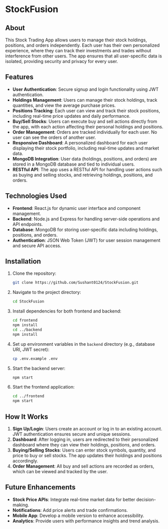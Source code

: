 # StockFusion



## About

This Stock Trading App allows users to manage their stock holdings, positions, and orders independently. Each user has their own personalized experience, where they can track their investments and trades without interference from other users. The app ensures that all user-specific data is isolated, providing security and privacy for every user.

## Features

- **User Authentication**: Secure signup and login functionality using JWT authentication.
- **Holdings Management**: Users can manage their stock holdings, track quantities, and view the average purchase prices.
- **Positions Tracking**: Each user can view and track their stock positions, including real-time price updates and daily performance.
- **Buy/Sell Stocks**: Users can execute buy and sell actions directly from the app, with each action affecting their personal holdings and positions.
- **Order Management**: Orders are tracked individually for each user. No user can see the orders of another user.
- **Responsive Dashboard**: A personalized dashboard for each user displaying their stock portfolio, including real-time updates and market data.
- **MongoDB Integration**: User data (holdings, positions, and orders) are stored in a MongoDB database and tied to individual users.
- **RESTful API**: The app uses a RESTful API for handling user actions such as buying and selling stocks, and retrieving holdings, positions, and orders.

## Technologies Used

- **Frontend**: React.js for dynamic user interface and component management.
- **Backend**: Node.js and Express for handling server-side operations and API endpoints.
- **Database**: MongoDB for storing user-specific data including holdings, positions, and orders.
- **Authentication**: JSON Web Token (JWT) for user session management and secure API access.

## Installation

1. Clone the repository:
   ```bash
   git clone https://github.com/Sushant0124/StockFusion.git
   ```
2. Navigate to the project directory:
   ```bash
   cd StockFusion
   ```
3. Install dependencies for both frontend and backend:
   ```bash
   cd frontend
   npm install
   cd ../backend
   npm install
   ```
4. Set up environment variables in the `backend` directory (e.g., database URI, JWT secret):
   ```bash
   cp .env.example .env
   ```

5. Start the backend server:
   ```bash
   npm start
   ```

6. Start the frontend application:
   ```bash
   cd ../frontend
   npm start
   ```

## How It Works

1. **Sign Up/Login**: Users create an account or log in to an existing account. JWT authentication ensures secure and unique sessions.
2. **Dashboard**: After logging in, users are redirected to their personalized dashboard where they can view their holdings, positions, and orders.
3. **Buying/Selling Stocks**: Users can enter stock symbols, quantity, and price to buy or sell stocks. The app updates their holdings and positions accordingly.
4. **Order Management**: All buy and sell actions are recorded as orders, which can be viewed and tracked by the user.

## Future Enhancements

- **Stock Price APIs**: Integrate real-time market data for better decision-making.
- **Notifications**: Add price alerts and trade confirmations.
- **Mobile App**: Develop a mobile version to enhance accessibility.
- **Analytics**: Provide users with performance insights and trend analysis.

